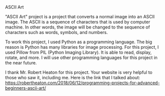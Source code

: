 ASCII Art

"ASCII Art" project is a project that converts a normal image into an ASCII image. The ASCII is a sequence of characters that is used by computer machine. In other words, the image will be changed to the sequence of characters such as words, symbols, and numbers. 

To work this project, I used Python as a programming language. The big reason is Python has many libraries for image processing. For this project, I used Pillow from PIL (Python Imaging Library). It is able to read, display, rotate, and more. I will use other programming languages for this project in the near future.

I thank Mr. Robert Heaton for this project. Your website is very helpful to those who saw it, including me. Here is the link that I talked about: https://robertheaton.com/2018/06/12/programming-projects-for-advanced-beginners-ascii-art/

